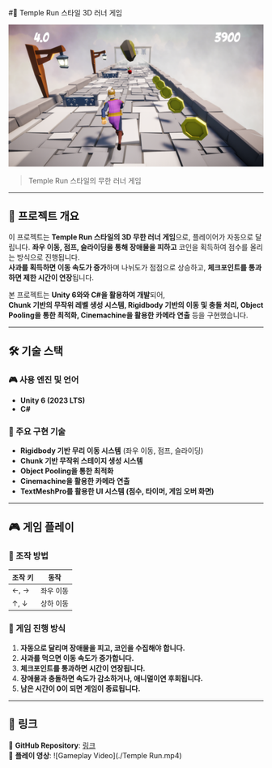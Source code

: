 #🏃 Temple Run 스타일 3D 러너 게임

![Game Screenshot](./screenshot1.png)

> Temple Run 스타일의 무한 러너 게임

---

## **📌 프로젝트 개요**

이 프로젝트는 **Temple Run 스타일의 3D 무한 러너 게임**으로, 플레이어가 자동으로 달립니다. **좌우 이동, 점프, 슬라이딩을 통해 장애물을 피하고** 코인을 획득하여 점수를 올리는 방식으로 진행됩니다.  
**사과를 획득하면 이동 속도가 증가**하며 나뉘도가 점점으로 상승하고, **체크포인트를 통과하면 제한 시간이 연장**됩니다.

본 프로젝트는 **Unity 6와와 C#을 활용하여 개발**되어,  
**Chunk 기반의 무작위 레벨 생성 시스템, Rigidbody 기반의 이동 및 충돌 처리, Object Pooling을 통한 최적화, Cinemachine을 활용한 카메라 연출** 등을 구현했습니다.

---

## **🛠 기술 스택**

### **🎮 사용 엔진 및 언어**

- **Unity 6 (2023 LTS)**
- **C#**

### **🔧 주요 구현 기술**

- **Rigidbody 기반 무리 이동 시스템** (좌우 이동, 점프, 슬라이딩)
- **Chunk 기반 무작위 스테이지 생성 시스템**
- **Object Pooling을 통한 최적화**
- **Cinemachine을 활용한 카메라 연출**
- **TextMeshPro를 활용한 UI 시스템 (점수, 타이머, 게임 오버 화면)**

---

## **🎮 게임 플레이**

### **🔹 조작 방법**

| 조작 키 | 동작      |
| ------- | --------- |
| ←, →    | 좌우 이동 |
| ↑, ↓    | 상하 이동 |

### **🔹 게임 진행 방식**

1. **자동으로 달리며 장애물을 피고, 코인을 수집해야 합니다.**
2. **사과를 먹으면 이동 속도가 증가합니다.**
3. **체크포인트를 통과하면 시간이 연장됩니다.**
4. **장애물과 충돌하면 속도가 감소하거나, 애니멀이연 후회됩니다.**
5. **남은 시간이 0이 되면 게임이 종료됩니다.**

---

## **🔗 링크**

📌 **GitHub Repository**: [링크](https://github.com/ralskwo/TempleRunProject)  
📌 **플레이 영상**: ![Gameplay Video](./Temple Run.mp4)
